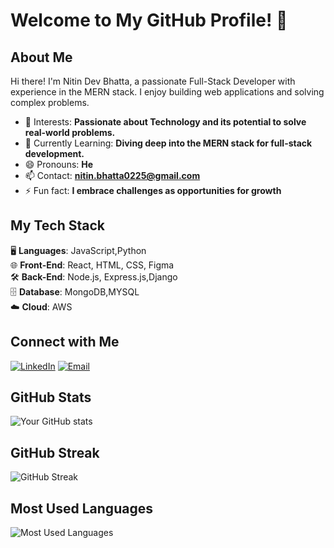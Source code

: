 # Welcome to My GitHub Profile! 👋
## About Me
Hi there! I'm Nitin Dev Bhatta, a passionate Full-Stack Developer with experience in the MERN stack. I enjoy building web applications and solving complex problems.

- 👀 Interests: **Passionate about Technology and its potential to solve real-world problems.**
- 🌱 Currently Learning: **Diving deep into the MERN stack for full-stack development.**
- 😄 Pronouns: **He**
- 📫 Contact: **nitin.bhatta0225@gmail.com**
- ⚡ Fun fact: **I embrace challenges as opportunities for growth**

## My Tech Stack

🖥 **Languages**: JavaScript,Python  
🌐 **Front-End**: React, HTML, CSS, Figma  
🛠 **Back-End**: Node.js, Express.js,Django  
🗄️ **Database**: MongoDB,MYSQL  
☁️ **Cloud**: AWS  

## Connect with Me
[![LinkedIn](https://img.shields.io/badge/-LinkedIn-0077B5?style=flat-square&logo=LinkedIn&logoColor=white)](https://www.linkedin.com/in/nitin-dev-bhatta-315684205/)
[![Email](https://img.shields.io/badge/Email-D14836?style=flat-square&logo=gmail&logoColor=white)](mailto:nitin.bhatta0225@gmail.com) 

## GitHub Stats
![Your GitHub stats](https://github-readme-stats.vercel.app/api?username=NitinBhatta&show_icons=true&hide_border=true&count_private=true&theme=radical)

## GitHub Streak
![GitHub Streak](https://streak-stats.demolab.com/?user=NitinBhatta&theme=radical)

## Most Used Languages
![Most Used Languages](https://github-readme-stats.vercel.app/api/top-langs/?username=NitinBhatta&layout=compact&theme=radical)




